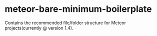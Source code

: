 meteor-bare-minimum-boilerplate 
===============================

Contains the recommended file/folder structure for Meteor projects(currently @ version 1.4).
